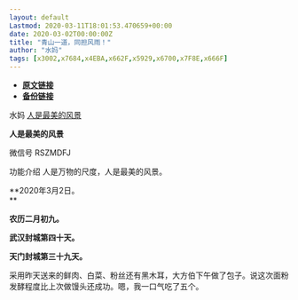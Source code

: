 ```yaml
---
layout: default
Lastmod: 2020-03-11T18:01:53.470659+00:00
date: 2020-03-02T00:00:00Z
title: "青山一道，同担风雨！"
author: "水妈"
tags: [x3002,x7684,x4EBA,x662F,x5929,x6700,x7F8E,x666F]
---
```


* [**原文链接**](https://mp.weixin.qq.com/s/hJkpFLZx5wUQVh4AAby7YQ)
* [**备份链接**](http://archive.ph/F6Nv3)


水妈 [人是最美的风景](javascript:void(0);)

**人是最美的风景** 

微信号 RSZMDFJ

功能介绍 人是万物的尺度，人是最美的风景。

  

  

  

**2020年3月2日。  
**

**农历二月初九。**

**武汉封城第四十天。**

**天门封城第三十九天。**

采用昨天送来的鲜肉、白菜、粉丝还有黑木耳，大方伯下午做了包子。说这次面粉发酵程度比上次做馒头还成功。嗯，我一口气吃了五个。

